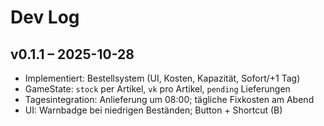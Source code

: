 # Dev Log

## v0.1.1 – 2025-10-28
- Implementiert: Bestellsystem (UI, Kosten, Kapazität, Sofort/+1 Tag)
- GameState: `stock` per Artikel, `vk` pro Artikel, `pending` Lieferungen
- Tagesintegration: Anlieferung um 08:00; tägliche Fixkosten am Abend
- UI: Warnbadge bei niedrigen Beständen; Button + Shortcut (B)
